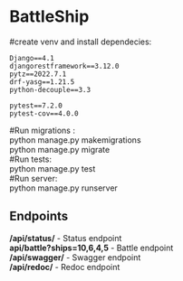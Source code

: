 # BattleShip

#create venv and install dependecies:

    Django==4.1
    djangorestframework==3.12.0
    pytz==2022.7.1
    drf-yasg==1.21.5
    python-decouple==3.3

    pytest==7.2.0
    pytest-cov==4.0.0

#Run migrations : </br>
    python manage.py makemigrations </br>
    python manage.py migrate </br>
#Run tests: </br>
    python manage.py test </br>
#Run server: </br>
    python manage.py runserver </br>

## Endpoints
**/api/status/** - Status endpoint </br>
**api/battle?ships=10,6,4,5** - Battle endpoint</br>
**/api/swagger/** - Swagger endpoint</br>
**/api/redoc/**  - Redoc endpoint </br>

